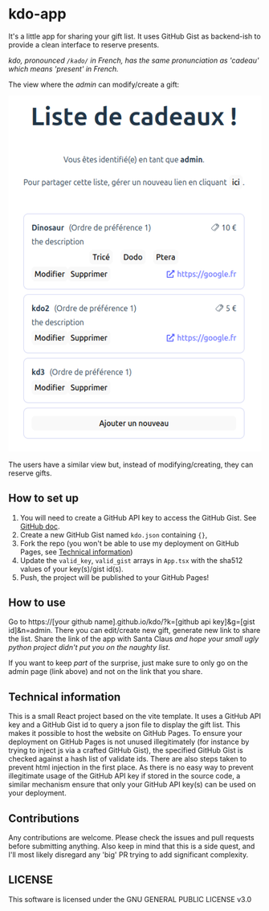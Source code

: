 # kdo-app

It's a little app for sharing your gift list. It uses GitHub Gist as backend-ish to provide a clean interface to
reserve presents.

_kdo, pronounced `/kado/` in French, has the same pronunciation as 'cadeau' which means 'present' in French._

The view where the _admin_ can modify/create a gift:

![img.png](ui.png)

The users have a similar view but, instead of modifying/creating, they can reserve gifts.

## How to set up

1. You will need to create a GitHub API key to access the GitHub Gist.
   See [GitHub doc](https://docs.github.com/en/authentication/keeping-your-account-and-data-secure/managing-your-personal-access-tokens#creating-a-fine-grained-personal-access-token).
2. Create a new GitHub Gist named `kdo.json` containing `{}`,
3. Fork the repo (you won't be able to use my deployment on GitHub Pages,
   see [Technical information](#technical-information))
4. Update the `valid_key`, `valid_gist` arrays in `App.tsx` with the sha512 values of your key(s)/gist id(s).
5. Push, the project will be published to your GitHub Pages!

## How to use

Go to https://[your github name].github.io/kdo/?k=[github api key]&g=[gist id]&n=admin. There you can edit/create new gift,
generate new link to share the list. Share the link of the app with Santa Claus
_and hope your small ugly python project didn't put you on the naughty list_.

If you want to keep _part_ of the surprise, just make sure to only go on the admin page (link above) and not on the link
that you share.

## Technical information

This is a small React project based on the vite template. It uses a GitHub API key and a GitHub Gist id to query
a json file to display the gift list. This makes it possible to host the website on GitHub Pages.
To ensure your deployment on GitHub Pages is not unused illegitimately (for instance by trying to inject js via a
crafted GitHub Gist), the specified GitHub Gist is checked against a hash list of validate ids. There are also
steps taken to prevent html injection in the first place.
As there is no easy way to prevent illegitimate usage of the GitHub API key if stored in the source code, a
similar mechanism ensure that only your GitHub API key(s) can be used on your deployment.

## Contributions

Any contributions are welcome. Please check the issues and pull requests before submitting anything.
Also keep in mind that this is a side quest, and I'll most likely disregard any 'big' PR trying to add significant
complexity.

## LICENSE

This software is licensed under the GNU GENERAL PUBLIC LICENSE v3.0